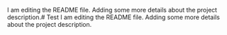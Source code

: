 I am editing the README file. Adding some more details about the project description.# Test
I am editing the README file. Adding some more details about the project description.
